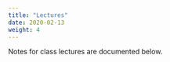 ```yaml
---
title: "Lectures"
date: 2020-02-13
weight: 4
---
```


Notes for class lectures are documented below.